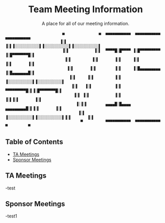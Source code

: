 
<h1 align="center">Team Meeting Information
</h1> 



<p align="center">A place for all of our meeting information.</p>


```
                         ▄               ▄  ▄▄▄▄▄▄▄▄▄▄▄  ▄▄▄▄▄▄▄▄▄▄▄  ▄▄▄▄▄▄▄▄▄▄▄ 
                        ▐░▌             ▐░▌▐░░░░░░░░░░░▌▐░░░░░░░░░░░▌▐░░░░░░░░░░░▌
                         ▐░▌           ▐░▌  ▀▀▀▀█░█▀▀▀▀ ▐░█▀▀▀▀▀▀▀▀▀ ▐░█▀▀▀▀▀▀▀█░▌
                          ▐░▌         ▐░▌       ▐░▌     ▐░▌          ▐░▌       ▐░▌
                           ▐░▌       ▐░▌        ▐░▌     ▐░█▄▄▄▄▄▄▄▄▄ ▐░█▄▄▄▄▄▄▄█░▌
                            ▐░▌     ▐░▌         ▐░▌     ▐░░░░░░░░░░░▌▐░░░░░░░░░░░▌
                             ▐░▌   ▐░▌          ▐░▌      ▀▀▀▀▀▀▀▀▀█░▌▐░█▀▀▀▀▀▀▀█░▌
                              ▐░▌ ▐░▌           ▐░▌               ▐░▌▐░▌       ▐░▌
                               ▐░▐░▌        ▄▄▄▄█░█▄▄▄▄  ▄▄▄▄▄▄▄▄▄█░▌▐░▌       ▐░▌
                                ▐░▌        ▐░░░░░░░░░░░▌▐░░░░░░░░░░░▌▐░▌       ▐░▌
                                 ▀          ▀▀▀▀▀▀▀▀▀▀▀  ▀▀▀▀▀▀▀▀▀▀▀  ▀         ▀ 
```


## Table of Contents
- [TA Meetings](#ta-meetings)
- [Sponsor Meetings](#sponsor-meetings)


## TA Meetings

-test

## Sponsor Meetings

-test1

